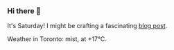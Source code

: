 ### Hi there :wave:

It's Saturday! I might be crafting a fascinating [blog post](https://www.benjaminwuethrich.dev).

Weather in Toronto: mist, at +17°C.
